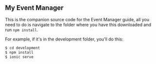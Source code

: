 ## My Event Manager

This is the companion source code for the Event Manager guide, all you need to do is navigate to the folder where you have this downloaded and run `npm install`.

For example, if it's in the development folder, you'll do this:

```bash
$ cd development
$ npm install
$ ionic serve
```
